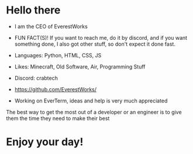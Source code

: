 

# Hello there

- I am the CEO of EverestWorks

- FUN FACT(S)! If you want to reach me, do it by discord, and if you want something done, I also got other stuff, so don't expect it done fast. 

- Languages: Python, HTML, CSS, JS

- Likes: Minecraft, Old Software, Air, Programming Stuff

- Discord: crabtech

- https://github.com/EverestWorks/

- Working on EverTerm, ideas and help is very much appreciated

The best way to get the most out of a developer or an engineer is to give them the time they need to make their best

# Enjoy your day!
